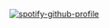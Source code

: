 [![spotify-github-profile](https://spotify-github-profile.kittinanx.com/api/view?uid=31zhncya4mzkzxc7r7p5l32x7qre&cover_image=true&theme=natemoo-re&show_offline=false&background_color=121212&interchange=true&bar_color=53b14f&bar_color_cover=false)](https://github.com/kittinan/spotify-github-profile)
